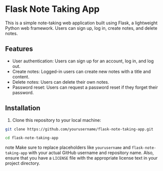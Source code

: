 # Flask Note Taking App

This is a simple note-taking web application built using Flask, a lightweight Python web framework. Users can sign up, log in, create notes, and delete notes.

## Features

- User authentication: Users can sign up for an account, log in, and log out.
- Create notes: Logged-in users can create new notes with a title and content.
- Delete notes: Users can delete their own notes.
- Password reset: Users can request a password reset if they forget their password.

## Installation

1. Clone this repository to your local machine:

```bash
git clone https://github.com/yourusername/flask-note-taking-app.git

cd flask-note-taking-app


``` 
note
Make sure to replace placeholders like `yourusername` and `flask-note-taking-app` with your actual GitHub username and repository name. Also, ensure that you have a `LICENSE` file with the appropriate license text in your project directory.

